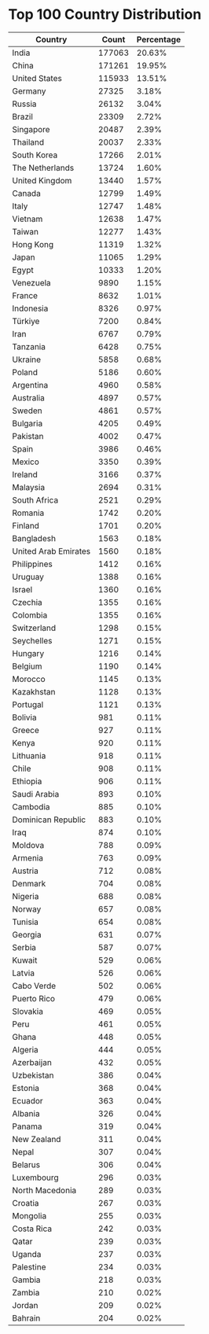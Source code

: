 # Top 100 Country Distribution
| Country | Count | Percentage |
|----|----|----|
| India | 177063 | 20.63% |
| China | 171261 | 19.95% |
| United States | 115933 | 13.51% |
| Germany | 27325 | 3.18% |
| Russia | 26132 | 3.04% |
| Brazil | 23309 | 2.72% |
| Singapore | 20487 | 2.39% |
| Thailand | 20037 | 2.33% |
| South Korea | 17266 | 2.01% |
| The Netherlands | 13724 | 1.60% |
| United Kingdom | 13440 | 1.57% |
| Canada | 12799 | 1.49% |
| Italy | 12747 | 1.48% |
| Vietnam | 12638 | 1.47% |
| Taiwan | 12277 | 1.43% |
| Hong Kong | 11319 | 1.32% |
| Japan | 11065 | 1.29% |
| Egypt | 10333 | 1.20% |
| Venezuela | 9890 | 1.15% |
| France | 8632 | 1.01% |
| Indonesia | 8326 | 0.97% |
| Türkiye | 7200 | 0.84% |
| Iran | 6767 | 0.79% |
| Tanzania | 6428 | 0.75% |
| Ukraine | 5858 | 0.68% |
| Poland | 5186 | 0.60% |
| Argentina | 4960 | 0.58% |
| Australia | 4897 | 0.57% |
| Sweden | 4861 | 0.57% |
| Bulgaria | 4205 | 0.49% |
| Pakistan | 4002 | 0.47% |
| Spain | 3986 | 0.46% |
| Mexico | 3350 | 0.39% |
| Ireland | 3166 | 0.37% |
| Malaysia | 2694 | 0.31% |
| South Africa | 2521 | 0.29% |
| Romania | 1742 | 0.20% |
| Finland | 1701 | 0.20% |
| Bangladesh | 1563 | 0.18% |
| United Arab Emirates | 1560 | 0.18% |
| Philippines | 1412 | 0.16% |
| Uruguay | 1388 | 0.16% |
| Israel | 1360 | 0.16% |
| Czechia | 1355 | 0.16% |
| Colombia | 1355 | 0.16% |
| Switzerland | 1298 | 0.15% |
| Seychelles | 1271 | 0.15% |
| Hungary | 1216 | 0.14% |
| Belgium | 1190 | 0.14% |
| Morocco | 1145 | 0.13% |
| Kazakhstan | 1128 | 0.13% |
| Portugal | 1121 | 0.13% |
| Bolivia | 981 | 0.11% |
| Greece | 927 | 0.11% |
| Kenya | 920 | 0.11% |
| Lithuania | 918 | 0.11% |
| Chile | 908 | 0.11% |
| Ethiopia | 906 | 0.11% |
| Saudi Arabia | 893 | 0.10% |
| Cambodia | 885 | 0.10% |
| Dominican Republic | 883 | 0.10% |
| Iraq | 874 | 0.10% |
| Moldova | 788 | 0.09% |
| Armenia | 763 | 0.09% |
| Austria | 712 | 0.08% |
| Denmark | 704 | 0.08% |
| Nigeria | 688 | 0.08% |
| Norway | 657 | 0.08% |
| Tunisia | 654 | 0.08% |
| Georgia | 631 | 0.07% |
| Serbia | 587 | 0.07% |
| Kuwait | 529 | 0.06% |
| Latvia | 526 | 0.06% |
| Cabo Verde | 502 | 0.06% |
| Puerto Rico | 479 | 0.06% |
| Slovakia | 469 | 0.05% |
| Peru | 461 | 0.05% |
| Ghana | 448 | 0.05% |
| Algeria | 444 | 0.05% |
| Azerbaijan | 432 | 0.05% |
| Uzbekistan | 386 | 0.04% |
| Estonia | 368 | 0.04% |
| Ecuador | 363 | 0.04% |
| Albania | 326 | 0.04% |
| Panama | 319 | 0.04% |
| New Zealand | 311 | 0.04% |
| Nepal | 307 | 0.04% |
| Belarus | 306 | 0.04% |
| Luxembourg | 296 | 0.03% |
| North Macedonia | 289 | 0.03% |
| Croatia | 267 | 0.03% |
| Mongolia | 255 | 0.03% |
| Costa Rica | 242 | 0.03% |
| Qatar | 239 | 0.03% |
| Uganda | 237 | 0.03% |
| Palestine | 234 | 0.03% |
| Gambia | 218 | 0.03% |
| Zambia | 210 | 0.02% |
| Jordan | 209 | 0.02% |
| Bahrain | 204 | 0.02% |
